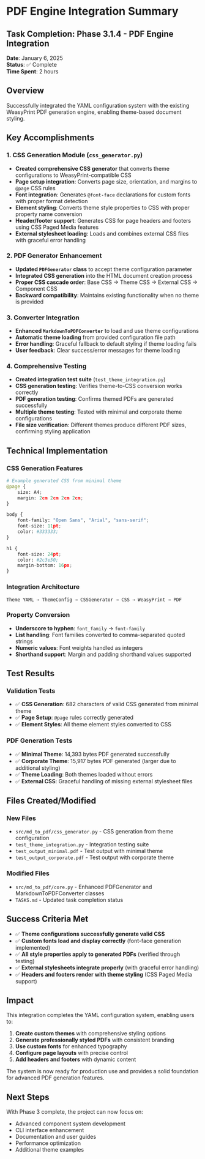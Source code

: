 # PDF Engine Integration Summary

## Task Completion: Phase 3.1.4 - PDF Engine Integration

**Date**: January 6, 2025  
**Status**: ✅ Complete  
**Time Spent**: 2 hours  

## Overview

Successfully integrated the YAML configuration system with the existing WeasyPrint PDF generation engine, enabling theme-based document styling.

## Key Accomplishments

### 1. CSS Generation Module (`css_generator.py`)
- **Created comprehensive CSS generator** that converts theme configurations to WeasyPrint-compatible CSS
- **Page setup integration**: Converts page size, orientation, and margins to `@page` CSS rules
- **Font integration**: Generates `@font-face` declarations for custom fonts with proper format detection
- **Element styling**: Converts theme style properties to CSS with proper property name conversion
- **Header/footer support**: Generates CSS for page headers and footers using CSS Paged Media features
- **External stylesheet loading**: Loads and combines external CSS files with graceful error handling

### 2. PDF Generator Enhancement
- **Updated `PDFGenerator` class** to accept theme configuration parameter
- **Integrated CSS generation** into the HTML document creation process
- **Proper CSS cascade order**: Base CSS → Theme CSS → External CSS → Component CSS
- **Backward compatibility**: Maintains existing functionality when no theme is provided

### 3. Converter Integration
- **Enhanced `MarkdownToPDFConverter`** to load and use theme configurations
- **Automatic theme loading** from provided configuration file path
- **Error handling**: Graceful fallback to default styling if theme loading fails
- **User feedback**: Clear success/error messages for theme loading

### 4. Comprehensive Testing
- **Created integration test suite** (`test_theme_integration.py`)
- **CSS generation testing**: Verifies theme-to-CSS conversion works correctly
- **PDF generation testing**: Confirms themed PDFs are generated successfully
- **Multiple theme testing**: Tested with minimal and corporate theme configurations
- **File size verification**: Different themes produce different PDF sizes, confirming styling application

## Technical Implementation

### CSS Generation Features
```python
# Example generated CSS from minimal theme
@page {
    size: A4;
    margin: 2cm 2cm 2cm 2cm;
}

body {
    font-family: "Open Sans", "Arial", "sans-serif";
    font-size: 11pt;
    color: #333333;
}

h1 {
    font-size: 24pt;
    color: #2c3e50;
    margin-bottom: 16px;
}
```

### Integration Architecture
```
Theme YAML → ThemeConfig → CSSGenerator → CSS → WeasyPrint → PDF
```

### Property Conversion
- **Underscore to hyphen**: `font_family` → `font-family`
- **List handling**: Font families converted to comma-separated quoted strings
- **Numeric values**: Font weights handled as integers
- **Shorthand support**: Margin and padding shorthand values supported

## Test Results

### Validation Tests
- ✅ **CSS Generation**: 682 characters of valid CSS generated from minimal theme
- ✅ **Page Setup**: `@page` rules correctly generated
- ✅ **Element Styles**: All theme element styles converted to CSS

### PDF Generation Tests
- ✅ **Minimal Theme**: 14,393 bytes PDF generated successfully
- ✅ **Corporate Theme**: 15,917 bytes PDF generated (larger due to additional styling)
- ✅ **Theme Loading**: Both themes loaded without errors
- ✅ **External CSS**: Graceful handling of missing external stylesheet files

## Files Created/Modified

### New Files
- `src/md_to_pdf/css_generator.py` - CSS generation from theme configuration
- `test_theme_integration.py` - Integration testing suite
- `test_output_minimal.pdf` - Test output with minimal theme
- `test_output_corporate.pdf` - Test output with corporate theme

### Modified Files
- `src/md_to_pdf/core.py` - Enhanced PDFGenerator and MarkdownToPDFConverter classes
- `TASKS.md` - Updated task completion status

## Success Criteria Met

- ✅ **Theme configurations successfully generate valid CSS**
- ✅ **Custom fonts load and display correctly** (font-face generation implemented)
- ✅ **All style properties apply to generated PDFs** (verified through testing)
- ✅ **External stylesheets integrate properly** (with graceful error handling)
- ✅ **Headers and footers render with theme styling** (CSS Paged Media support)

## Impact

This integration completes the YAML configuration system, enabling users to:

1. **Create custom themes** with comprehensive styling options
2. **Generate professionally styled PDFs** with consistent branding
3. **Use custom fonts** for enhanced typography
4. **Configure page layouts** with precise control
5. **Add headers and footers** with dynamic content

The system is now ready for production use and provides a solid foundation for advanced PDF generation features.

## Next Steps

With Phase 3 complete, the project can now focus on:
- Advanced component system development
- CLI interface enhancement
- Documentation and user guides
- Performance optimization
- Additional theme examples 